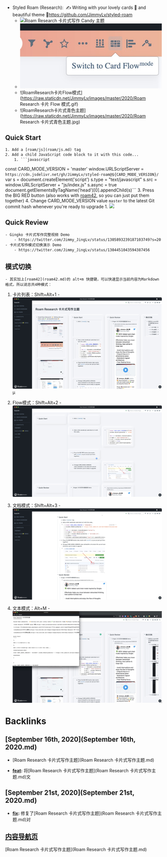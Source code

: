 - Styled Roam (Research):  ✍️ Writing with your lovely cards 🧩 and beautiful theme 🎨https://github.com/JimmyLv/styled-roam
    - ![Roam Research 卡片式写作 Candy 主题](https://camo.githubusercontent.com/8d511ec4e0b18dbe30063154ba72b0c88de0c561/68747470733a2f2f63646e2e6a7364656c6976722e6e65742f67682f6a696d6d796c762f696d61676573406d61737465722f323032302f30392f526f616d253230526573656172636825323025453525384425413125453725383925383725453525424325384625453525383625393925453425424425394325323043616e64792532302545342542382542422545392541322539382e6a7067)
    - ![](../images/oBtA-zX051.png?)
    - ![RoamResearch卡片Flow模式](https://raw.staticdn.net/JimmyLv/images/master/2020/Roam Research 卡片 Flow 模式.gif)
    - ![RoamResearch卡片式青色主题](https://raw.staticdn.net/JimmyLv/images/master/2020/Roam Research 卡片式青色主题.jpg)

## Quick Start
    1. Add a [roam/js](roam/js.md) tag
    2. Add a child JavaScript code block to it with this code...
        1. ```javascript

const CARD_MODE_VERSION = 'master'
window.URLScriptServer = `https://cdn.jsdelivr.net/gh/JimmyLv/styled-roam@${CARD_MODE_VERSION}/`
var s = document.createElement('script')
	s.type = "text/javascript"
    s.src =  window.URLScriptServer + "js/index.js"
	s.async = true
document.getElementsByTagName('head')[0].appendChild(s)```
    3. Press the BIG RED button (also works with [roam42](https://github.com/roamhacker/roam42), so you can just put them together)
    4. Change CARD_MODE_VERSION value `master` to the latest Git commit hash whenever you're ready to upgrade
        1. ![](https://raw.staticdn.net/JimmyLv/styled-roam/master/preview/git%20hash.png)

## Quick Review
    - Gingko 卡片式写作完整视频 Demo
        - https://twitter.com/Jimmy_JingLv/status/1305893239187103749?s=20
    - 卡片式写作模式切换演示 Demo
        - https://twitter.com/Jimmy_JingLv/status/1304451043594387456

## 模式切换
    - 其实加上[roam42](roam42.md)的 alt+m 快捷键，可以快速显示当前内容为Markdown格式，所以说总共4种模式：
        
1. 卡片列表：Shift+Alt+1
            - ![](../images/ZeWNE1A7CC.png?)µ
        
2. Flow模式：Shift+Alt+2
            - ![](../images/qySyBrU86K.png?)
        
3. 文档模式：Shift+Alt+3
            - ![](../images/q7PDWN7W_B.png?)
        
4. 文本模式：Alt+M
            - ![](../images/VVNUqkOHTn.png?)

# Backlinks
## [September 16th, 2020](September 16th, 2020.md)
- [Roam Research 卡片式写作主题](Roam Research 卡片式写作主题.md)

- **[feat](feat.md):** 将[Roam Research 卡片式写作主题](Roam Research 卡片式写作主题.md)文

## [September 21st, 2020](September 21st, 2020.md)
- **[fix](fix.md):** 修复了[Roam Research 卡片式写作主题](Roam Research 卡片式写作主题.md)对

## [内容导航页](内容导航页.md)
[Roam Research 卡片式写作主题](Roam Research 卡片式写作主题.md)

